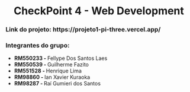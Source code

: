 <h1 align="center"> CheckPoint 4 - Web Development </h1> 

<h3>Link do projeto: https://projeto1-pi-three.vercel.app/ </h3>

<h3>Integrantes do grupo: </h3>

<ul> 
  <li> <b> RM550233 - </b> Fellype Dos Santos Laes </li>
  <li> <b> RM550539 - </b> Guilherme Fazito </li>
  <li> <b> RM551528 - </b> Henrique Lima </li>
  <li> <b> RM98860  - </b> Ian Xavier Kuraoka </li>
  <li> <b> RM98287  - </b> Raí Gumieri dos Santos </li>
</ul>
